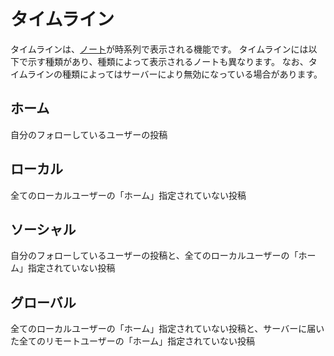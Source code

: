 # タイムライン
タイムラインは、[ノート](./note)が時系列で表示される機能です。
タイムラインには以下で示す種類があり、種類によって表示されるノートも異なります。
なお、タイムラインの種類によってはサーバーにより無効になっている場合があります。

## ホーム
自分のフォローしているユーザーの投稿

## ローカル
全てのローカルユーザーの「ホーム」指定されていない投稿

## ソーシャル
自分のフォローしているユーザーの投稿と、全てのローカルユーザーの「ホーム」指定されていない投稿

## グローバル
全てのローカルユーザーの「ホーム」指定されていない投稿と、サーバーに届いた全てのリモートユーザーの「ホーム」指定されていない投稿
